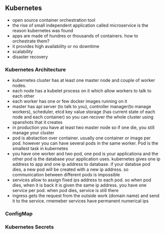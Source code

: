 ##  Kubernetes
* open source container orchestration tool
* the rise of small independent application called microservice is the reason kubernetes was found
* apps are made of hundres or thousands of containers. how to orchestrate them?
* it provides high availability or no downtime 
* scalability
* disaster recovery

### Kubernetes Architecture
* kubernetes cluster has at least one master node and couple of worker nodes. 
* each node has a kubelet process on it which allow workers to talk to each other
* each worker has one or few docker images running on it
* master has api server (to talk to you), controller manager(to manage workers), scheduler, etcd key value storage (has current state of each node and each container) so you can recover the whole cluster using spanshots that it creates
* in production you have at least two master node so if one die, you still manage your cluster
* pod is abstaction over container. usually one container or image per pod. however you can have several pods in the same worker. Pod is the smallest task in kubernetes
* you have one worker and two pod, one pod is your applicationa and the other pod is the database your application uses. kubernetes gives one ip address to app and one ip address to database. if your databse pod dies, a new pod will be created with a new ip address. so communication between different pods is impossible
* services allow to assign fixed ips address to each pod. so when pod dies, when it is back it is given the same ip address. you have one service per pod. when pod dies, service is still there
* ingress gets the request from the outside work (domain name) and send it to the service. rmemeber services have permanent numerical ips

### ConfigMap
### Kubernetes Secrets
